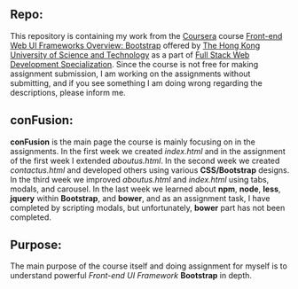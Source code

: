 ## Repo:

This repository is containing my work from the [Coursera](https://www.coursera.org) course [Front-end Web UI Frameworks Overview: Bootstrap](https://www.coursera.org/learn/web-frameworks) offered by [The Hong Kong University of Science and Technology](http://www.ust.hk/) as a part of [Full Stack Web Development Specialization](https://www.coursera.org/specializations/full-stack). Since the course is not free for making assignment submission, I am working on the assignments without submitting, and if you see something I am doing wrong regarding the descriptions, please inform me.

## conFusion:

**conFusion** is the main page the course is mainly focusing on in the assignments. In the first week we created *index.html* and in the assignment of the first week I extended *aboutus.html*. In the second week we created *contactus.html* and developed others using various **CSS/Bootstrap** designs. In the third week we improved *aboutus.html* and *index.html* using tabs, modals, and carousel. In the last week we learned about **npm**, **node**, **less**, **jquery** within **Bootstrap**, and **bower**, and as an assignment task, I have completed by scripting modals, but unfortunately, **bower** part has not been completed.

## Purpose:

The main purpose of the course itself and doing assignment for myself is to understand powerful *Front-end UI Framework* **Bootstrap** in depth.

